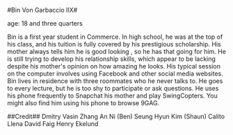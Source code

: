 #Bin Von Garbaccio IIX#

age: 18 and three quarters

Bin is a first year student in Commerce. In high school, he was at the top of his class, and his tuition is fully covered by his prestigious scholarship. His mother always tells him he is good looking , so he has that going for him. He is still trying to develop his relationship skills, which appear to be lacking despite his mother's opinion on how amazing he looks. His typical session on the computer involves using Facebook and other social media websites. Bin lives in residence with three roommates who he never talks to. He goes to every lecture, but he is too shy to participate or ask questions. He uses his phone frequently to Snapchat his mother and play SwingCopters. You might also find him using his phone to browse 9GAG. 


##Credit##
	Dmitry Vasin
	Zhang An Ni (Ben)
	Seung Hyun Kim (Shaun)
	Calito Llena
	David Faig
	Henry Ekelund
